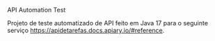 API Automation Test

Projeto de teste automatizado de API feito em Java 17 para o seguinte serviço https://apidetarefas.docs.apiary.io/#reference.